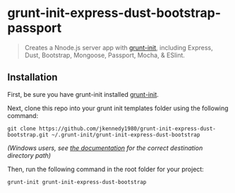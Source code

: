 # grunt-init-express-dust-bootstrap-passport

> Creates a Nnode.js server app with [grunt-init][], including Express, Dust, Bootstrap, Mongoose, Passport, Mocha, & ESlint.

[grunt-init]: http://gruntjs.com/project-scaffolding

## Installation
First, be sure you have grunt-init installed [grunt-init][].

Next, clone this repo into your grunt init templates folder using the following command:
```
git clone https://github.com/jkennedy1980/grunt-init-express-dust-bootstrap.git ~/.grunt-init/grunt-init-express-dust-bootstrap
```

_(Windows users, see [the documentation][grunt-init] for the correct destination directory path)_

Then, run the following command in the root folder for your project:
```
grunt-init grunt-init-express-dust-bootstrap
```
